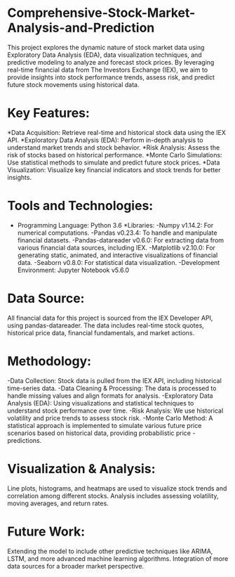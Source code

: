 # Comprehensive-Stock-Market-Analysis-and-Prediction
This project explores the dynamic nature of stock market data using Exploratory Data Analysis (EDA), data visualization techniques, and predictive modeling to analyze and forecast stock prices. By leveraging real-time financial data from The Investors Exchange (IEX), we aim to provide insights into stock performance trends, assess risk, and predict future stock movements using historical data.

# Key Features:
*Data Acquisition: Retrieve real-time and historical stock data using the IEX API.
*Exploratory Data Analysis (EDA): Perform in-depth analysis to understand market trends and stock behavior.
*Risk Analysis: Assess the risk of stocks based on historical performance.
*Monte Carlo Simulations: Use statistical methods to simulate and predict future stock prices.
*Data Visualization: Visualize key financial indicators and stock trends for better insights.

# Tools and Technologies:
- Programming Language: Python 3.6
*Libraries:
-Numpy v1.14.2: For numerical computations.
-Pandas v0.23.4: To handle and manipulate financial datasets.
-Pandas-datareader v0.6.0: For extracting data from various financial data sources, including IEX.
-Matplotlib v2.10.0: For generating static, animated, and interactive visualizations of financial data.
-Seaborn v0.8.0: For statistical data visualization.
-Development Environment: Jupyter Notebook v5.6.0

# Data Source:
All financial data for this project is sourced from the IEX Developer API, using pandas-datareader. The data includes real-time stock quotes, historical price data, financial fundamentals, and market actions.

# Methodology:
-Data Collection: Stock data is pulled from the IEX API, including historical time-series data.
-Data Cleaning & Processing: The data is processed to handle missing values and align formats for analysis.
-Exploratory Data Analysis (EDA): Using visualizations and statistical techniques to understand stock performance over time.
-Risk Analysis: We use historical volatility and price trends to assess stock risk.
-Monte Carlo Method: A statistical approach is implemented to simulate various future price scenarios based on historical data, providing probabilistic price -predictions.

# Visualization & Analysis:
Line plots, histograms, and heatmaps are used to visualize stock trends and correlation among different stocks.
Analysis includes assessing volatility, moving averages, and return rates.

# Future Work:
Extending the model to include other predictive techniques like ARIMA, LSTM, and more advanced machine learning algorithms.
Integration of more data sources for a broader market perspective.
